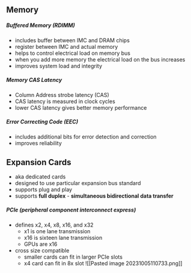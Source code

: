 
## Memory
##### Buffered Memory (RDIMM)
- includes buffer between IMC and DRAM chips
- register between IMC and actual memory
- helps to control electrical load on memory bus
- when you add more memory the electrical load on the bus increases
- improves system load and integrity

##### Memory CAS Latency
- Column Address strobe latency (CAS)
- CAS latency is measured in clock cycles
- lower CAS latency gives better memory performance

##### Error Correcting Code (EEC)
- includes additional bits for error detection and correction
- improves reliability

## Expansion Cards
- aka dedicated cards
- designed to use particular expansion bus standard
- supports plug and play
- supports **full duplex** - **simultaneous bidirectional data transfer**

##### PCIe (peripheral component interconnect express)
- defines x2, x4, x8, x16, and x32
	- x1 is one lane transmission
	- x16 is sixteen lane transmission
	- GPUs are x16
- cross size compatible
	- smaller cards can fit in larger PCIe slots
	- x4 card can fit in 8x slot
![[Pasted image 20231005110733.png]]